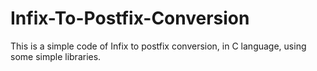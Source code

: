 # Infix-To-Postfix-Conversion
This is a simple code of Infix to postfix conversion, in C language, using some simple libraries.
